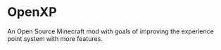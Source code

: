 OpenXP
======

An Open Source Minecraft mod with goals of improving the experience point system with more features.